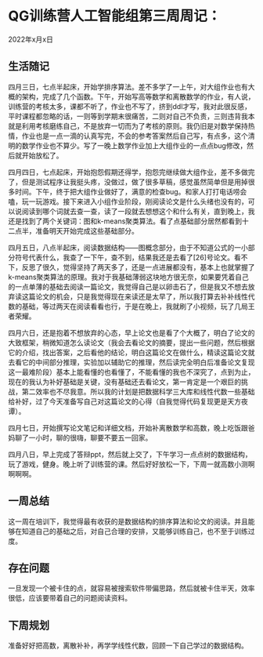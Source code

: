 # QG训练营人工智能组第三周周记：
2022年x月x日

## 生活随记

四月三日，七点半起床，开始学排序算法。差不多学了一上午，对大组作业也有大概的架构，完成了几个函数。下午，开始写高等数学和离散数学的作业，有人说，训练营的考核太多，课都不听了，作业也不写了，挤到ddl才写，我对此很反感，平时课程都忽略的话，一则等到学期末很痛苦，二则对自己不负责，三则违背我本就是利用考核磨练自己，不是放弃一切而为了考核的原则。我仍旧是对数学保持热情，作业也是一点一滴的认真写完，不会的参考答案然后自己写，有点多，这个清明的数学作业也不算少。写了一晚上数学作业加上大组作业的一点点bug修改，然后就开始放松了。

四月四日，七点起床，开始抱怨假期还得学，抱怨完继续做大组作业，差不多做完了，但是测试程序让我挺头疼，没做过，做了很多草稿，感觉虽然简单但是用掉很多时间。下午，终于把大组作业做好了，满意的检查bug。和家人打打电话唠会嗑，玩一玩游戏。接下来进入小组作业阶段，刚阅读论文是什么头绪也没有的，可以说阅读到哪个词就去查一查，读了一段就去想想这个和什么有关，直到晚上，我还是找到了两个关键词：图和k-means聚类算法。看了点基础部分居然都看到十二点半，准备明天开始完成这些基础部分。

四月五日，八点半起床，阅读数据结构——图概念部分，由于不知道公式的一小部分符号代表什么，我查了一下午，查不到，结果我还是去看了[26]号论文。看不下，反思了很久，觉得坚持了两天多了，还是一点进展都没有，基本上也就掌握了k-means聚类算法的原理。我对于我基础薄弱这块地方很无奈，如果要凭着自己的一点单薄的基础去阅读一篇论文，我觉得自己是以卵击石了，但是我又不想去放弃读这篇论文的机会，只是我觉得现在来读还是太早了，所以我打算去补补线性代数的基础，等过两天在阅读看看也行，于是在晚上，我就刷了小视频，玩了几局王者荣耀。

四月六日，还是抱着不想放弃的心态，早上论文也是看了个大概了，明白了论文的大致框架，稍微知道怎么读论文（我会去看论文的摘要，提出一些问题，然后根据它的介绍，找出答案，之后看他的结论，明白这篇论文在做什么，精读这篇论文就去看它的中间部分推理，实验加以辅助它的推理，然后读完全明白后准备论文复现这一最难阶段）基本上能看懂的也看懂了，不能看懂的我也不深究了，点到为止，现在的我认为补好基础是关键，没有基础还去看论文，第一肯定是一个艰巨的挑战，第二效率也不尽我意。所以我的计划是把数据科学三大库和线性代数一些基础给补好，过了今天准备写自己对这篇论文的心得（自我觉得代码复现更是天方夜谭）。

四月七日，开始撰写论文笔记和详细文档，开始补离散数学和高数，晚上吃饭跟爸妈聊了一小时，聊的很嗨，聊要不要五一回家。

四月八日，早上完成了答辩ppt，然后就上交了，下午学习一点点树的数据结构，玩了游戏，健身。晚上听了训练营的课。然后好好放松一下，下周一就高数小测啊啊啊啊。

## 一周总结

这一周在培训下，我觉得最有收获的是数据结构的排序算法和论文的阅读。并且能够在知道自己的基础之后，对自己合理的安排，又能够训练自己，也不至于训练过度。

## 存在问题

一旦发现一个被卡住的点，就容易被搜索软件带偏思路，然后就被卡住半天，效率很低，应该要带着自己的问题阅读资料。

## 下周规划

准备好好把高数，离散补补，再学学线性代数，回顾一下自己学过的数据结构。
